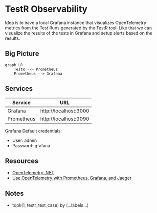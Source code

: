 # TestR Observability

Idea is to have a local Grafana instance that visualizes OpenTelemetry metrics from the Test Runs generated by the TestR tool. Like that we can visualize the results of the tests in Grafana and setup alerts based on the results.

## Big Picture

```mermaid
graph LR
    TestR --> Prometheus
    Prometheus --> Grafana
```

## Services

| Service       | URL                   |
| ------------- | --------------------- |
| Grafana       | http://localhost:3000 |
| Prometheus    | http://localhost:9090 |

Grafana Default credentials:
- User: admin
- Password: grafana

## Resources

- [OpenTelemetry .NET](https://opentelemetry.io/docs/languages/dotnet/getting-started/)
- [Use OpenTelemetry with Prometheus, Grafana, and Jaeger](https://learn.microsoft.com/en-us/dotnet/core/diagnostics/observability-prgrja-example)

## Notes

- topk(1, testr_test_case) by (...labels...)
